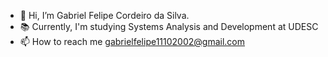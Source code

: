 - 👋 Hi, I’m Gabriel Felipe Cordeiro da Silva.
- 📚 Currently, I'm studying Systems Analysis and Development at UDESC
- 📫 How to reach me gabrielfelipe11102002@gmail.com

<!---
GabrielFelipe42/GabrielFelipe42 is a ✨ special ✨ repository because its `README.md` (this file) appears on your GitHub profile.
You can click the Preview link to take a look at your changes.
--->
